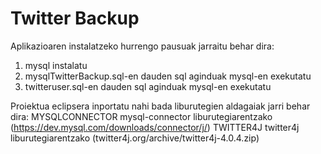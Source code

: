 # Twitter Backup

Aplikazioaren instalatzeko hurrengo pausuak jarraitu behar dira:
1. mysql instalatu
2. mysqlTwitterBackup.sql-en dauden sql aginduak mysql-en exekutatu
3. twitteruser.sql-en dauden sql aginduak mysql-en exekutatu


Proiektua eclipsera inportatu nahi bada liburutegien aldagaiak jarri behar dira:
	MYSQLCONNECTOR mysql-connector liburutegiarentzako (https://dev.mysql.com/downloads/connector/j/)
	TWITTER4J twitter4j  liburutegiarentzako (twitter4j.org/archive/twitter4j-4.0.4.zip)
